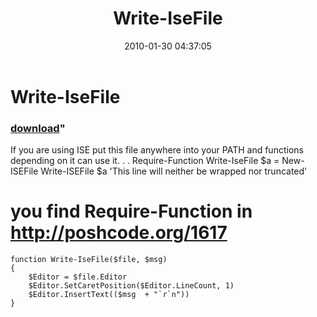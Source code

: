 ﻿---
pid:            1619
parent:         0
children:       
poster:         Bernd Kriszio
title:          Write-IseFile
date:           2010-01-30 04:37:05
format:         posh
---

# Write-IseFile

### [download](1619.ps1)"

If you are using ISE put this file anywhere into your PATH and functions depending on it can use it.
 .  . Require-Function Write-IseFile
$a = New-ISEFile
Write-ISEFile $a 'This line will neither be wrapped nor truncated'
# you find Require-Function in  http://poshcode.org/1617  

```posh
function Write-IseFile($file, $msg)
{
    $Editor = $file.Editor
    $Editor.SetCaretPosition($Editor.LineCount, 1)
    $Editor.InsertText(($msg  + "`r`n"))
}

```
